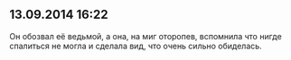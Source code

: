 ## 13.09.2014 16:22

Он обозвал её ведьмой, а она, на миг оторопев, вспомнила что нигде спалиться не могла и сделала вид, что очень сильно обиделась.
